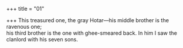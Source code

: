 +++
title = "01"

+++
This treasured one, the gray Hotar—his middle brother is the  
ravenous one;  
his third brother is the one with ghee-smeared back. In him I saw the  clanlord with his seven sons.  